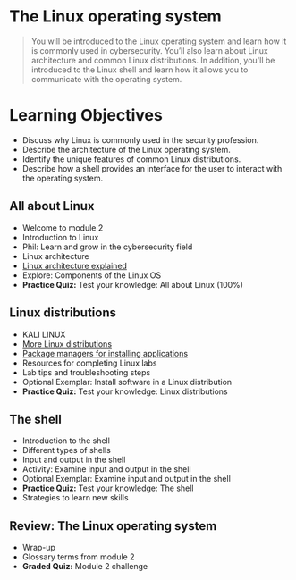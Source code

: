 # The Linux operating system
> You will be introduced to the Linux operating system and learn how it is commonly used in cybersecurity. You’ll also learn about Linux architecture and common Linux distributions. In addition, you'll be introduced to the Linux shell and learn how it allows you to communicate with the operating system.
# Learning Objectives
- Discuss why Linux is commonly used in the security profession.
- Describe the architecture of the Linux operating system.
- Identify the unique features of common Linux distributions.
- Describe how a shell provides an interface for the user to interact with the operating system.
## All about Linux
- Welcome to module 2
- Introduction to Linux
- Phil: Learn and grow in the cybersecurity field
- Linux architecture
- [Linux architecture explained](https://github.com/KailaniBailey/Google-Cybersecurity-Professional-Certificate/tree/main/Course%204%3A%20Tools%20of%20the%20Trade%3A%20Linux%20and%20SQL/Week%202%3A%20The%20Linux%20operating%20system/Linux%20architecture%20explained)
- Explore: Components of the Linux OS
- **Practice Quiz:** Test your knowledge: All about Linux (100%)
## Linux distributions
- KALI LINUX
- [More Linux distributions](https://github.com/KailaniBailey/Google-Cybersecurity-Professional-Certificate/tree/main/Course%204:%20Tools%20of%20the%20Trade:%20Linux%20and%20SQL/Week%202:%20The%20Linux%20operating%20system/More%20Linux%20distributions)
- [Package managers for installing applications](https://github.com/KailaniBailey/Google-Cybersecurity-Professional-Certificate/tree/main/Course%204:%20Tools%20of%20the%20Trade:%20Linux%20and%20SQL/Week%202:%20The%20Linux%20operating%20system/Package%20managers%20for%20installing%20applications)
- Resources for completing Linux labs
- Lab tips and troubleshooting steps
- Optional Exemplar: Install software in a Linux distribution
- **Practice Quiz:** Test your knowledge: Linux distributions
## The shell
- Introduction to the shell
- Different types of shells
- Input and output in the shell
- Activity: Examine input and output in the shell
- Optional Exemplar: Examine input and output in the shell
- **Practice Quiz:** Test your knowledge: The shell
- Strategies to learn new skills
## Review: The Linux operating system
- Wrap-up
- Glossary terms from module 2
- **Graded Quiz:** Module 2 challenge
